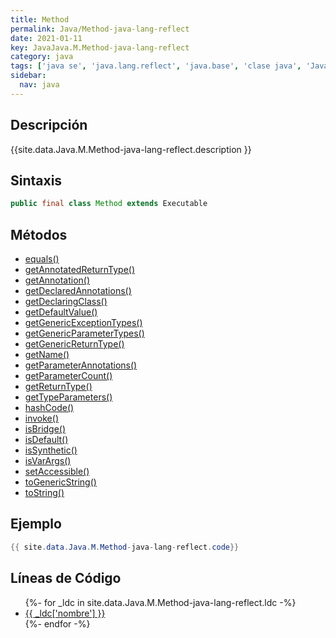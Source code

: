```yaml
---
title: Method
permalink: Java/Method-java-lang-reflect
date: 2021-01-11
key: JavaJava.M.Method-java-lang-reflect
category: java
tags: ['java se', 'java.lang.reflect', 'java.base', 'clase java', 'Java 1.1']
sidebar: 
  nav: java
---
```


## Descripción
{{site.data.Java.M.Method-java-lang-reflect.description }}

## Sintaxis
~~~java
public final class Method extends Executable
~~~

## Métodos
* [equals()](/Java/Method-java-lang-reflect/equals)
* [getAnnotatedReturnType()](/Java/Method-java-lang-reflect/getAnnotatedReturnType)
* [getAnnotation()](/Java/Method-java-lang-reflect/getAnnotation)
* [getDeclaredAnnotations()](/Java/Method-java-lang-reflect/getDeclaredAnnotations)
* [getDeclaringClass()](/Java/Method-java-lang-reflect/getDeclaringClass)
* [getDefaultValue()](/Java/Method-java-lang-reflect/getDefaultValue)
* [getGenericExceptionTypes()](/Java/Method-java-lang-reflect/getGenericExceptionTypes)
* [getGenericParameterTypes()](/Java/Method-java-lang-reflect/getGenericParameterTypes)
* [getGenericReturnType()](/Java/Method-java-lang-reflect/getGenericReturnType)
* [getName()](/Java/Method-java-lang-reflect/getName)
* [getParameterAnnotations()](/Java/Method-java-lang-reflect/getParameterAnnotations)
* [getParameterCount()](/Java/Method-java-lang-reflect/getParameterCount)
* [getReturnType()](/Java/Method-java-lang-reflect/getReturnType)
* [getTypeParameters()](/Java/Method-java-lang-reflect/getTypeParameters)
* [hashCode()](/Java/Method-java-lang-reflect/hashCode)
* [invoke()](/Java/Method-java-lang-reflect/invoke)
* [isBridge()](/Java/Method-java-lang-reflect/isBridge)
* [isDefault()](/Java/Method-java-lang-reflect/isDefault)
* [isSynthetic()](/Java/Method-java-lang-reflect/isSynthetic)
* [isVarArgs()](/Java/Method-java-lang-reflect/isVarArgs)
* [setAccessible()](/Java/Method-java-lang-reflect/setAccessible)
* [toGenericString()](/Java/Method-java-lang-reflect/toGenericString)
* [toString()](/Java/Method-java-lang-reflect/toString)

## Ejemplo
~~~java
{{ site.data.Java.M.Method-java-lang-reflect.code}}
~~~

## Líneas de Código
<ul>
{%- for _ldc in site.data.Java.M.Method-java-lang-reflect.ldc -%}
   <li>
       <a href="{{_ldc['url'] }}">{{ _ldc['nombre'] }}</a>
   </li>
{%- endfor -%}
</ul>

